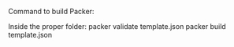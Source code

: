 
Command to build Packer:

Inside the proper folder:
packer validate template.json
packer build template.json